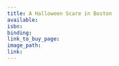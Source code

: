 ```yaml
---
title: A Halloween Scare in Boston
available:
isbn:
binding:
link_to_buy_page:
image_path:
link:
---
```


